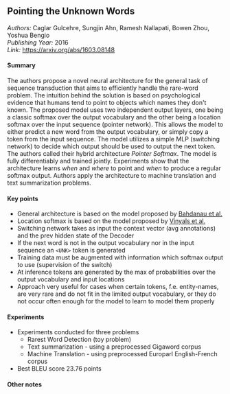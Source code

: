 ## Pointing the Unknown Words
_Authors:_ Caglar Gulcehre, Sungjin Ahn, Ramesh Nallapati, Bowen Zhou, Yoshua Bengio    
_Publishing Year:_ 2016    
_Link:_ https://arxiv.org/abs/1603.08148    

#### Summary
The authors propose a novel neural architecture for the general task of sequence transduction that aims to efficiently handle the rare-word problem. The intuition behind the solution is based on psychological evidence that humans tend to point to objects which names they don't known. The proposed model uses two independent output layers, one being a classic softmax over the output vocabulary and the other being a location softmax over the input sequence (pointer network). This allows the model to either predict a new word from the output vocabulary, or simply copy a token from the input sequence. The model utilizes a simple MLP (switching network) to decide which output should be used to output the next token. The authors called their hybrid architecture _Pointer Softmax_. The model is fully differentiably and trained jointly. Experiments show that the architecture learns _when_ and _where_ to point and _when_ to produce a regular softmax output. Authors apply the architecture to machine translation and text summarization problems.

#### Key points
- General architecture is based on the model proposed by [Bahdanau et al.](jointly-learn-to-align-and-translate.md)
- Location softmax is based on the model proposed by [Vinyals et al.](pointer-networks.md)
- Switching network takes as input the context vector (avg annotations) and the prev hidden state of the Decoder
- If the next word is not in the output vocabulary nor in the input sequence an `<UNK>` token is generated
- Training data must be augmented with information which softmax output to use (supervision of the switch)
- At inference tokens are generated by the max of probabilities over the output vocabulary and input locations
- Approach very useful for cases when certain tokens, f.e. entity-names, are very rare and do not fit in the limited output vocabulary, or they do not occur often enough for the model to learn to model them properly

#### Experiments
- Experiments conducted for three problems 
  - Rarest Word Detection (toy problem)
  - Text summarization - using a preprocessed Gigaword corpus
  - Machine Translation - using preprocessed Europarl English-French corpus
- Best BLEU score 23.76 points

#### Other notes
